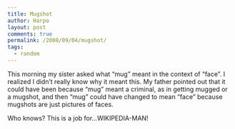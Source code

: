 ```yaml
---
title: Mugshot
author: Harpo
layout: post
comments: true
permalink: /2008/09/04/mugshot/
tags:
  - random
---
```

This morning my sister asked what &#8220;mug&#8221; meant in the context of &#8220;face&#8221;. I realized I didn&#8217;t really know why it meant this. My father pointed out that it could have been because &#8220;mug&#8221; meant a criminal, as in getting mugged or a mugshot, and then &#8220;mug&#8221; could have changed to mean &#8220;face&#8221; because mugshots are just pictures of faces.

Who knows? This is a job for&#8230;WIKIPEDIA-MAN!